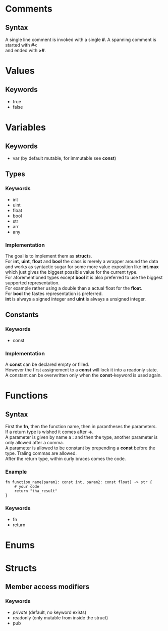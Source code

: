 # Comments

## Syntax

A single line comment is invoked with a single **#**.
A spanning comment is started with **#<**  
and ended with **>#**.

# Values

## Keywords

- true
- false



# Variables

## Keywords

- var (by default mutable, for immutable see **const**)

## Types

### Keywords

- int
- uint
- float
- bool
- str
- arr
- any

### Implementation

The goal is to implement them as **struct**s.  
For **int**, **uint**, **float** and **bool** the class is merely a wrapper around the
data and works as syntactic sugar for some more value exposition like **int.max** which just
gives the biggest possible value for the current type.  
For aforementioned types except **bool** it is also preferred to use the biggest supported
representation.  
For example rather using a double than a actual float for the **float**.  
For **bool** the fastes representation is preferred.  
**int** is always a signed integer and **uint** is always a unsigned integer.


## Constants

### Keywords

- const

### Implementation

A **const** can be declared empty or filled.  
However the first assignement to a **const** will lock it into a readonly state.  
A constant can be overwritten only when the **const**-keyword is used again.



# Functions

## Syntax

First the **fn**, then the function name, then in parantheses the parameters.  
If a return type is wished it comes after **->**.  
A parameter is given by name a **:** and then the type, another parameter is only allowed after a
comma.  
A parameter is allowed to be constant by prepending a **const** before the type. 
Traling commas are allowed.  
After the return type, within curly braces comes the code.

### Example

	fn function_name(param1: const int, param2: const float) -> str {
		# your code
		return "tha_result"
	}

### Keywords

- fn
- return



# Enums



# Structs

## Member access modifiers

### Keywords

- _private_ (default, no keyword exists)
- readonly (only mutable from inside the struct)
- pub
